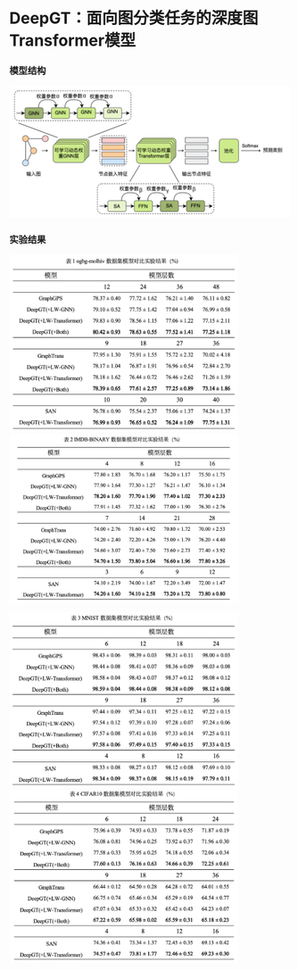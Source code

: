 # DeepGT：面向图分类任务的深度图Transformer模型

### 模型结构

![framwork](./assets/framwork.svg)

### 实验结果

<img src="./assets/image-20240419195639825.png" alt="image-20240419195639825" style="zoom: 40%;" /><img src="./assets/image-20240419200406999.png" alt="image-20240419200406999" style="zoom: 40%;" />

<img src="./assets/image-20240419200646904.png" alt="image-20240419200646904" style="zoom:40%;" /><img src="./assets/image-20240419200707340.png" alt="image-20240419200707340" style="zoom:40%;" />



